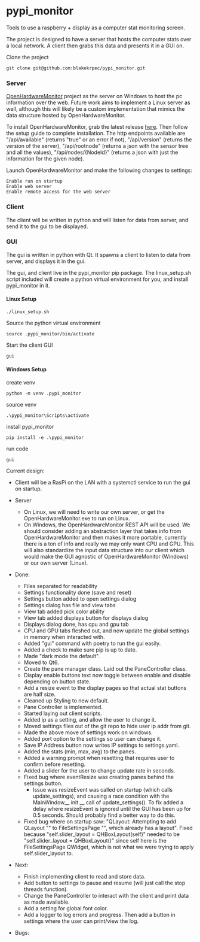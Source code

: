 # pypi_monitor
Tools to use a raspberry + display as a computer stat monitoring screen. 

The project is designed to have a server that hosts the computer stats over a local network. A client then grabs this data and presents it in a GUI on. 

Clone the project
```
git clone git@github.com:blakekrpec/pypi_monitor.git
```

### Server
[OpenHardwareMonitor](https://github.com/hexagon-oss/openhardwaremonitor) project as the server on Windows to host the pc information over the web. Future work aims to implement a Linux server as well, although this will likely be a custom implementation that mimics the data structure hosted by OpenHardwareMonitor.

To install OpenHardwareMonitor, grab the latest release [here](https://github.com/hexagon-oss/openhardwaremonitor/releases). Then follow the setup guide to complete installation. The http endpoints available are "/api/available" (returns "true" or an error if not), "/api/version" (returns the version of the server), "/api/rootnode" (returns a json with the sensor tree and all the values), "/api/nodes/{NodeId}" (returns a json with just the information for the given node).

Launch OpenHardwareMonitor and make the following changes to settings:

    Enable run on startup
    Enable web server
    Enable remote access for the web server

### Client 
The client will be written in python and will listen for data from server, and send it to the gui to be displayed. 

### GUI
The gui is written in python with Qt. It spawns a client to listen to data from server, and displays it in the gui.

The gui, and client live in the pypi_monitor pip package. The linux_setup.sh script included will create a python virtual environment for you, and install pypi_monitor in it.

#### Linux Setup
```
./linux_setup.sh
```
Source the python virtual environment
```
source .pypi_monitor/bin/activate
```
Start the client GUI
```
gui
```

#### Windows Setup

create venv
```
python -m venv .pypi_monitor
```
source venv
```
.\pypi_monitor\Scripts\activate
```
install pypi_monitor 
```
pip install -e .\pypi_monitor
```
run code 
```
gui
```

Current design:

- Client will be a RasPi on the LAN with a systemctl service to run the gui on startup.

- Server
    - On Linux, we will need to write our own server, or get the OpenHardwareMonitor.exe to run on Linux.
    - On Windows, the OpenHardwareMonitor REST API will be used. We should consider adding an abstraction layer that takes info from OpenHardwareMonitor and then makes it more portable, currently there is a ton of info and really we may only want CPU and GPU. This will also standardize the input data structure into our client which would make the GUI agnostic of OpenHardwareMonitor (Windows) or our own server (Linux).  

- Done: 
    - Files separated for readability 
    - Settings functionality done (save and reset)
    - Settings button added to open settings dialog
    - Settings dialog has file and view tabs 
    - View tab added pick color ability 
    - View tab added displays button for displays dialog
    - Displays dialog done, has cpu and gpu tab
    - CPU and GPU tabs fleshed out, and now update the global settings in memory when interacted with.  
    - Added "gui" command with poetry to run the gui easily.
    - Added a check to make sure pip is up to date. 
    - Made "dark mode the default".
    - Moved to Qt6.
    - Create the pane manager class. Laid out the PaneController class. 
    - Display enable buttons text now toggle between enable and disable depending on button state. 
    - Add a resize event to the display pages so that actual stat buttons are half size.
    - Cleaned up Styling to new default. 
    - Pane Controller is implemented. 
    - Started laying out client scripts. 
    - Added ip as a setting, and allow the user to change it. 
    - Moved settings files out of the git repo to hide user ip addr from git. 
    - Made the above move of settings work on windows. 
    - Added port option to the settings so user can change it. 
    - Save IP Address button now writes IP settings to settings.yaml.
    - Added the stats (min, max, avg) to the panes.
    - Added a warning prompt when resetting that requires user to confirm before resetting. 
    - Added a slider for the user to change update rate in seconds. 
    - Fixed bug where eventResize was creating panes behind the settings button. 
        - Issue was resizeEvent was called on startup (which calls update_settings), and causing a race condition with the MainWindow__ init __  call of update_settings(). To fix added a delay where resizeEvent is ignored until the GUI has been up for 0.5 seconds. Should probably find a better way to do this. 
    - Fixed bug where on startup saw: "QLayout: Attempting to add QLayout "" to FileSettingsPage "", which already has a layout". Fixed because "self.slider_layout = QHBoxLayout(self)" needed to be "self.slider_layout = QHBoxLayout()" since self here is the FileSettingsPage QWidget, which is not what we were trying to apply self.slider_layout to. 

- Next:
    - Finish implementing client to read and store data.
    - Add button to settings to pause and resume (will just call the stop threads function).
    - Change the PaneController to interact with the client and print data as made available. 
    - Add a setting for global font color. 
    - Add a logger to log errors and progress. Then add a button in settings where the user can print/view the log.

- Bugs: